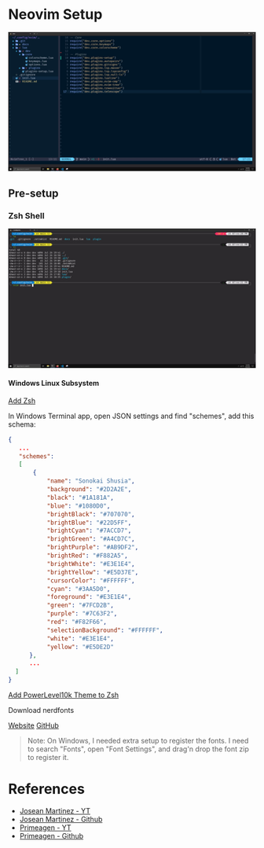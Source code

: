 # Neovim Setup

<img src="./docs/nvim-example.jpg">

## Pre-setup

### Zsh Shell

<img src="./docs/zsh-example.jpg">

#### Windows Linux Subsystem

[Add Zsh](https://blog.joaograssi.com/windows-subsystem-for-linux-with-oh-my-zsh-conemu/)

In Windows Terminal app, open JSON settings and find "schemes", add this schema:

```json
{
   ...
   "schemes":
   [
       {
           "name": "Sonokai Shusia",
           "background": "#2D2A2E",
           "black": "#1A181A",
           "blue": "#1080D0",
           "brightBlack": "#707070",
           "brightBlue": "#22D5FF",
           "brightCyan": "#7ACCD7",
           "brightGreen": "#A4CD7C",
           "brightPurple": "#AB9DF2",
           "brightRed": "#F882A5",
           "brightWhite": "#E3E1E4",
           "brightYellow": "#E5D37E",
           "cursorColor": "#FFFFFF",
           "cyan": "#3AA5D0",
           "foreground": "#E3E1E4",
           "green": "#7FCD2B",
           "purple": "#7C63F2",
           "red": "#F82F66",
           "selectionBackground": "#FFFFFF",
           "white": "#E3E1E4",
           "yellow": "#E5DE2D"
      },
      ...
  ]
}
```

[Add PowerLevel10k Theme to Zsh](https://www.josean.com/posts/terminal-setup)

Download nerdfonts

[Website](https://www.nerdfonts.com/font-downloads)
[GitHub](https://github.com/ryanoasis/nerd-fonts)

> Note: On Windows, I needed extra setup to register the fonts. I need to search "Fonts", open "Font Settings", and drag'n drop the font zip to register it.

# References
- [Josean Martinez - YT](https://www.youtube.com/watch?v=vdn_pKJUda8&list=PLnu5gT9QrFg36OehOdECFvxFFeMHhb_07&index=3)
- [Josean Martinez - Github](https://github.com/josean-dev/dev-environment-files/tree/main)
- [Primeagen - YT](https://www.youtube.com/watch?v=w7i4amO_zaE)
- [Primeagen - Github](https://github.com/ThePrimeagen/init.lua/tree/masteryou)
